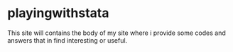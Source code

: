 # playingwithstata
This site will contains the body of my site where i provide some codes and answers that in find interesting or useful.
